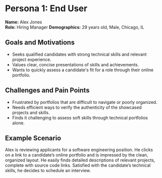 # Persona 1: End User

**Name:** Alex Jones  
**Role:** Hiring Manager
**Demographics:** 29 years old, Male, Chicago, IL

## Goals and Motivations

- Seeks qualified candidates with strong technical skills and relevant project experience.
- Values clear, concise presentations of skills and achievements.
- Wants to quickly assess a candidate's fit for a role through their online portfolio.

## Challenges and Pain Points

- Frustrated by portfolios that are difficult to navigate or poorly organized.
- Needs efficient ways to verify the authenticity of the showcased projects and skills.
- Finds it challenging to assess soft skills through technical portfolios alone.

## Example Scenario

Alex is reviewing applicants for a software engineering position. He clicks on a link to a candidate’s online portfolio and is impressed by the clean, organized layout. He easily finds detailed descriptions of relevant projects, complete with source code links. Satisfied with the candidate’s technical skills, he decides to schedule an interview.
